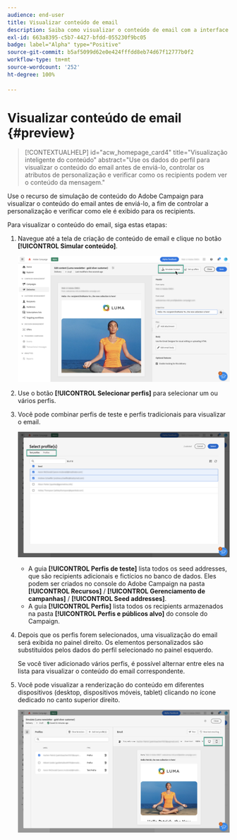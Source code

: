 ```yaml
---
audience: end-user
title: Visualizar conteúdo de email
description: Saiba como visualizar o conteúdo de email com a interface do Campaign Web
exl-id: 663a8395-c5b7-4427-bfdd-055230f9bc05
badge: label="Alpha" type="Positive"
source-git-commit: b5af5099d62e0e424fffdd8eb74d67f12777b0f2
workflow-type: tm+mt
source-wordcount: '252'
ht-degree: 100%

---
```



# Visualizar conteúdo de email {#preview}

>[!CONTEXTUALHELP]
>id="acw_homepage_card4"
>title="Visualização inteligente do conteúdo"
>abstract="Use os dados do perfil para visualizar o conteúdo do email antes de enviá-lo, controlar os atributos de personalização e verificar como os recipients podem ver o conteúdo da mensagem."

Use o recurso de simulação de conteúdo do Adobe Campaign para visualizar o conteúdo do email antes de enviá-lo, a fim de controlar a personalização e verificar como ele é exibido para os recipients.

Para visualizar o conteúdo do email, siga estas etapas:

1. Navegue até a tela de criação de conteúdo de email e clique no botão **[!UICONTROL Simular conteúdo]**.

   ![](assets/simulate.png)

1. Use o botão **[!UICONTROL Selecionar perfis]** para selecionar um ou vários perfis.
1. Você pode combinar perfis de teste e perfis tradicionais para visualizar o email.

   ![](assets/preview-profile.png)

   * A guia **[!UICONTROL Perfis de teste]** lista todos os seed addresses, que são recipients adicionais e fictícios no banco de dados. Eles podem ser criados no console do Adobe Campaign na pasta **[!UICONTROL Recursos]** / **[!UICONTROL Gerenciamento de campanhas]** / **[!UICONTROL Seed addresses]**.
   * A guia **[!UICONTROL Perfis]** lista todos os recipients armazenados na pasta **[!UICONTROL Perfis e públicos alvo]** do console do Campaign.

1. Depois que os perfis forem selecionados, uma visualização do email será exibida no painel direito. Os elementos personalizados são substituídos pelos dados do perfil selecionado no painel esquerdo.

   Se você tiver adicionado vários perfis, é possível alternar entre eles na lista para visualizar o conteúdo do email correspondente.

1. Você pode visualizar a renderização do conteúdo em diferentes dispositivos (desktop, dispositivos móveis, tablet) clicando no ícone dedicado no canto superior direito.

   ![](assets/preview.png)


